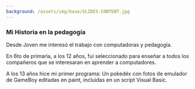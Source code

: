 ```yaml
---
background: /assets/img/base/SLIDES-CONTENT.jpg
---
```


<h3 class="text-white"> Mi Historia en la pedagogía</h3>

<p class="fragment text-white">
  Desde Joven me interesó el trabajo con computadoras y pedagogía. 
</p>
<p class="fragment text-lightning">
En 6to de primaria, a los 12 años, fui seleccionado para enseñar a todos los compañeros que se interesaran en aprender a computadores.
</p>
<p class="fragment text-lightning">
A los 13 años hice mi primer programa: Un pokedéx con fotos de emulador de GameBoy editadas en paint, incluidas en un script Visual Basic.
</p>
